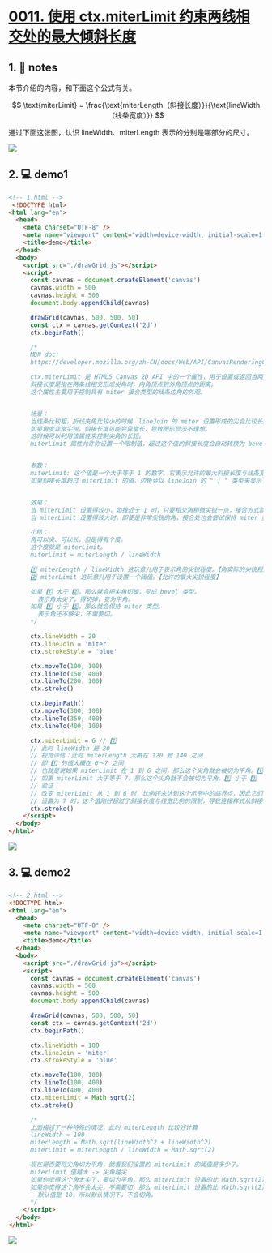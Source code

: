 # [0011. 使用 ctx.miterLimit 约束两线相交处的最大倾斜长度](https://github.com/Tdahuyou/canvas/tree/main/0011.%20%E4%BD%BF%E7%94%A8%20ctx.miterLimit%20%E7%BA%A6%E6%9D%9F%E4%B8%A4%E7%BA%BF%E7%9B%B8%E4%BA%A4%E5%A4%84%E7%9A%84%E6%9C%80%E5%A4%A7%E5%80%BE%E6%96%9C%E9%95%BF%E5%BA%A6)

<!-- region:toc -->

<!-- endregion:toc -->

## 1. 📒 notes

本节介绍的内容，和下面这个公式有关。

$$
\text{miterLimit} = \frac{\text{miterLength（斜接长度）}}{\text{lineWidth（线条宽度）}}
$$

通过下面这张图，认识 lineWidth、miterLength 表示的分别是哪部分的尺寸。

![](md-imgs/2024-10-03-23-11-03.png)

## 2. 💻 demo1

```html
<!-- 1.html -->
 <!DOCTYPE html>
<html lang="en">
  <head>
    <meta charset="UTF-8" />
    <meta name="viewport" content="width=device-width, initial-scale=1.0" />
    <title>demo</title>
  </head>
  <body>
    <script src="./drawGrid.js"></script>
    <script>
      const cavnas = document.createElement('canvas')
      cavnas.width = 500
      cavnas.height = 500
      document.body.appendChild(cavnas)

      drawGrid(cavnas, 500, 500, 50)
      const ctx = cavnas.getContext('2d')
      ctx.beginPath()

      /*
      MDN doc:
      https://developer.mozilla.org/zh-CN/docs/Web/API/CanvasRenderingContext2D/miterLimit

      ctx.miterLimit 是 HTML5 Canvas 2D API 中的一个属性，用于设置或返回当两条线相交时接合处的最大斜接长度（miter length）。
      斜接长度是指在两条线相交形成尖角时，内角顶点到外角顶点的距离。
      这个属性主要用于控制具有 miter 接合类型的线条边角的外观。


      场景：
      当线条比较粗，折线夹角比较小的时候，lineJoin 的 miter 设置形成的尖会比较长。
      如果角度非常尖锐，斜接长度可能会异常长，导致图形显示不理想。
      这时候可以利用该属性来控制尖角的长短。
      miterLimit 属性允许你设置一个限制值，超过这个值的斜接长度会自动转换为 bevel 类型的接合，即切去尖角部分。


      参数：
      miterLimit: 这个值是一个大于等于 1 的数字。它表示允许的最大斜接长度与线条宽度的比率。默认值通常是 10。
      如果斜接长度超过 miterLimit 的值，边角会以 lineJoin 的 " ] " 类型来显示


      效果：
      当 miterLimit 设置得较小，如接近于 1 时，只要相交角稍微尖锐一点，接合方式就会从 miter 转为 bevel。
      当 miterLimit 设置得较大时，即使是非常尖锐的角，接合处也会尝试保持 miter 类型，可能导致角部分非常尖长。

      小结：
      角可以尖、可以长，但是得有个度。
      这个度就是 miterLimit。
      miterLimit = miterLength / lineWidth

      1️⃣ miterLength / lineWidth 这玩意儿用于表示角的尖锐程度。【角实际的尖锐程度】
      2️⃣ miterLimit 这玩意儿用于设置一个阈值。【允许的最大尖锐程度】

      如果 1️⃣ 大于 2️⃣，那么就会把尖角切掉，变成 bevel 类型。
        表示角太尖了，得切掉，变为平角。
      如果 1️⃣ 小于 2️⃣，那么就会保持 miter 类型。
        表示角还不够尖，不需要切。
      */

      ctx.lineWidth = 20
      ctx.lineJoin = 'miter'
      ctx.strokeStyle = 'blue'

      ctx.moveTo(100, 100)
      ctx.lineTo(150, 400)
      ctx.lineTo(200, 100)
      ctx.stroke()

      ctx.beginPath()
      ctx.moveTo(300, 100)
      ctx.lineTo(350, 400)
      ctx.lineTo(400, 100)

      ctx.miterLimit = 6 // 2️⃣
      // 此时 lineWidth 是 20
      // 视觉评估：此时 miterLength 大概在 120 到 140 之间
      // 即 1️⃣ 的值大概在 6～7 之间
      // 也就是说如果 miterLimit 在 1 到 6 之间，那么这个尖角就会被切为平角。1️⃣ 大于 2️⃣
      // 如果 miterLimit 大于等于 7，那么这个尖角就不会被切为平角。1️⃣ 小于 2️⃣
      // 验证：
      // 改变 miterLimit 从 1 到 6 时，比例还未达到这个示例中的临界点，因此它们都显示为斜接（miter）样式。
      // 设置为 7 时，这个值刚好超过了斜接长度与线宽比例的限制，导致连接样式从斜接（miter）转为斜角（bevel）。
      ctx.stroke()
    </script>
  </body>
</html>
```

![](md-imgs/2024-10-03-23-11-26.png)

## 3. 💻 demo2

```html
<!-- 2.html -->
<!DOCTYPE html>
<html lang="en">
  <head>
    <meta charset="UTF-8" />
    <meta name="viewport" content="width=device-width, initial-scale=1.0" />
    <title>demo</title>
  </head>
  <body>
    <script src="./drawGrid.js"></script>
    <script>
      const cavnas = document.createElement('canvas')
      cavnas.width = 500
      cavnas.height = 500
      document.body.appendChild(cavnas)

      drawGrid(cavnas, 500, 500, 50)
      const ctx = cavnas.getContext('2d')
      ctx.beginPath()

      ctx.lineWidth = 100
      ctx.lineJoin = 'miter'
      ctx.strokeStyle = 'blue'

      ctx.moveTo(100, 100)
      ctx.lineTo(100, 400)
      ctx.lineTo(400, 400)
      ctx.miterLimit = Math.sqrt(2)
      ctx.stroke()

      /*
      上面描述了一种特殊的情况，此时 miterLength 比较好计算
      lineWidth = 100
      miterLength = Math.sqrt(lineWidth^2 + lineWidth^2)
      miterLimit = miterLength / lineWidth = Math.sqrt(2)

      现在是否要将尖角切为平角，就看我们设置的 miterLimit 的阈值是多少了。
      miterLimit 值越大 -> 尖角越尖
      如果你觉得这个角太尖了，要切为平角，那么 miterLimit 设置的比 Math.sqrt(2) 小就可以了。
      如果你觉得这个角不会太尖，不需要切，那么 miterLimit 设置的比 Math.sqrt(2) 大就可以了。
        默认值是 10，所以默认情况下，不会切角。
      */
    </script>
  </body>
</html>
```

![](md-imgs/2024-10-03-23-11-54.png)
